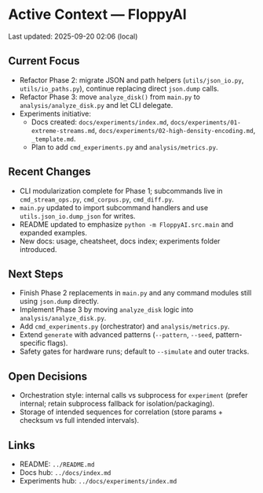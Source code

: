 # Active Context — FloppyAI

Last updated: 2025-09-20 02:06 (local)

## Current Focus
- Refactor Phase 2: migrate JSON and path helpers (`utils/json_io.py`, `utils/io_paths.py`), continue replacing direct `json.dump` calls.
- Refactor Phase 3: move `analyze_disk()` from `main.py` to `analysis/analyze_disk.py` and let CLI delegate.
- Experiments initiative:
  - Docs created: `docs/experiments/index.md`, `docs/experiments/01-extreme-streams.md`, `docs/experiments/02-high-density-encoding.md`, `_template.md`.
  - Plan to add `cmd_experiments.py` and `analysis/metrics.py`.

## Recent Changes
- CLI modularization complete for Phase 1; subcommands live in `cmd_stream_ops.py`, `cmd_corpus.py`, `cmd_diff.py`.
- `main.py` updated to import subcommand handlers and use `utils.json_io.dump_json` for writes.
- README updated to emphasize `python -m FloppyAI.src.main` and expanded examples.
- New docs: usage, cheatsheet, docs index; experiments folder introduced.

## Next Steps
- Finish Phase 2 replacements in `main.py` and any command modules still using `json.dump` directly.
- Implement Phase 3 by moving `analyze_disk` logic into `analysis/analyze_disk.py`.
- Add `cmd_experiments.py` (orchestrator) and `analysis/metrics.py`.
- Extend `generate` with advanced patterns (`--pattern`, `--seed`, pattern-specific flags).
- Safety gates for hardware runs; default to `--simulate` and outer tracks.

## Open Decisions
- Orchestration style: internal calls vs subprocess for `experiment` (prefer internal; retain subprocess fallback for isolation/packaging).
- Storage of intended sequences for correlation (store params + checksum vs full intended intervals).

## Links
- README: `../README.md`
- Docs hub: `../docs/index.md`
- Experiments hub: `../docs/experiments/index.md`
